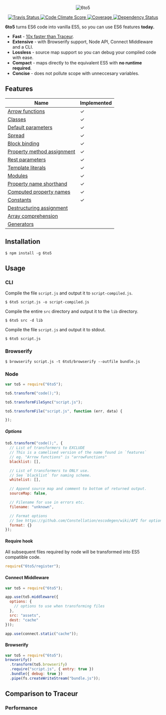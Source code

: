 <p align="center">
  <img alt="6to5" src="http://i.imgur.com/hVl9KRw.png">
</p>

<p align="center">
  <a href="https://travis-ci.org/sebmck/6to5">
    <img alt="Travis Status" src="http://img.shields.io/travis/sebmck/6to5.svg?style=flat&amp;label=travis">
  </a>

  <a href="https://codeclimate.com/github/sebmck/6to5">
    <img alt="Code Climate Score" src="http://img.shields.io/codeclimate/github/sebmck/6to5.svg?style=flat">
  </a>

  <a href="https://codeclimate.com/github/sebmck/6to5">
    <img alt="Coverage" src="http://img.shields.io/codeclimate/coverage/github/sebmck/6to5.svg?style=flat">
  </a>

  <a href="https://david-dm.org/sebmck/6to5">
    <img alt="Dependency Status" src="http://img.shields.io/david/sebmck/6to5.svg?style=flat">
  </a>
</p>

**6to5** turns ES6 code into vanilla ES5, so you can use ES6 features **today.**

 - **Fast** - [10x faster than Traceur](#performance).
 - **Extensive** - with Browserify support, Node API, Connect Middleware and a CLI.
 - **Lossless** - source map support so you can debug your compiled code with ease.
 - **Compact** - maps directly to the equivalent ES5 with **no runtime required**.
 - **Concise** - does not pollute scope with unneccesary variables.

## Features

| Name                                                                 | Implemented |
| -------------------------------------------------------------------- | ----------- |
| [Arrow functions](FEATURES.md#arrow-functions)                       | ✓           |
| [Classes](FEATURES.md#classes)                                       | ✓           |
| [Default parameters](FEATURES.md#default-parameters)                 | ✓           |
| [Spread](FEATURES.md#spread)                                         | ✓           |
| [Block binding](FEATURES.md#block-binding)                           | ✓           |
| [Property method assignment](FEATURES.md#property-method-assignment) | ✓           |
| [Rest parameters](FEATURES.md#rest-parameters)                       | ✓           |
| [Template literals](FEATURES.md#template-literals)                   | ✓           |
| [Modules](FEATURES.md#modules)                                       | ✓           |
| [Property name shorthand](FEATURES.md#property-name-shorthand)       | ✓           |
| [Computed property names](FEATURES.md#computed-property-names)       | ✓           |
| [Constants](FEATURES.md#constants)                                   | ✓           |
| [Destructuring assignment](FEATURES.md#destructuring-assignment)     |             |
| [Array comprehension](FEATURES.md#array-comprehension)               |             |
| [Generators](FEATURES.md#generators)                                 |             |

## Installation

    $ npm install -g 6to5

## Usage

### CLI

Compile the file `script.js` and output it to `script-compiled.js`.

    $ 6to5 script.js -o script-compiled.js

Compile the entire `src` directory and output it to the `lib` directory.

    $ 6to5 src -d lib

Compile the file `script.js` and output it to stdout.

    $ 6to5 script.js

### Browserify

    $ browserify script.js -t 6to5/browserify --outfile bundle.js

### Node

```javascript
var to5 = require("6to5");

to5.transform("code();");

to5.transformFileSync("script.js");

to5.transformFile("script.js", function (err, data) {

});
```

##### Options

```javascript
to5.transform("code();", {
  // List of transformers to EXCLUDE
  // This is a camelised version of the name found in `features`
  // eg. "Arrow functions" is "arrowFunctions"
  blacklist: [],

  // List of transformers to ONLY use.
  // See `blacklist` for naming scheme.
  whitelist: [],

  // Append source map and comment to bottom of returned output.
  sourceMap: false,

  // Filename for use in errors etc.
  filename: "unknown",

  // Format options
  // See https://github.com/Constellation/escodegen/wiki/API for options.
  format: {}
});
```

#### Require hook

All subsequent files required by node will be transformed into ES5 compatible
code.

```javascript
require("6to5/register");
```

#### Connect Middleware

```javascript
var to5 = require("6to5");

app.use(to5.middleware({
  options: {
    // options to use when transforming files
  },
  src: "assets",
  dest: "cache"
}));

app.use(connect.static("cache"));
```

#### Browserify

```javascript
var to5 = require("6to5");
browserify()
  .transform(to5.browserify)
  .require("script.js", { entry: true })
  .bundle({ debug: true })
  .pipe(fs.createWriteStream("bundle.js"));
```

## Comparison to Traceur

### Performance
